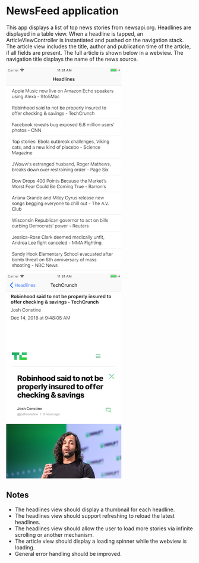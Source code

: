 NewsFeed application
====================

This app displays a list of top news stories from newsapi.org. Headlines are displayed in a table view.
When a headline is tapped, an ArticleViewController is instantiated and pushed on the navigation stack.
The article view includes the title, author and publication time of the article, if all fields are present.
The full article is shown below in a webview. The navigation title displays the name of the news source.

![headlines](./headlines.png)
![article](./article.png)

Notes
-----

- The headlines view should display a thumbnail for each headline.
- The headlines view should support refreshing to reload the latest headlines.
- The headlines view should allow the user to load more stories via infinite scrolling or another mechanism.
- The article view should display a loading spinner while the webview is loading.
- General error handling should be improved.
